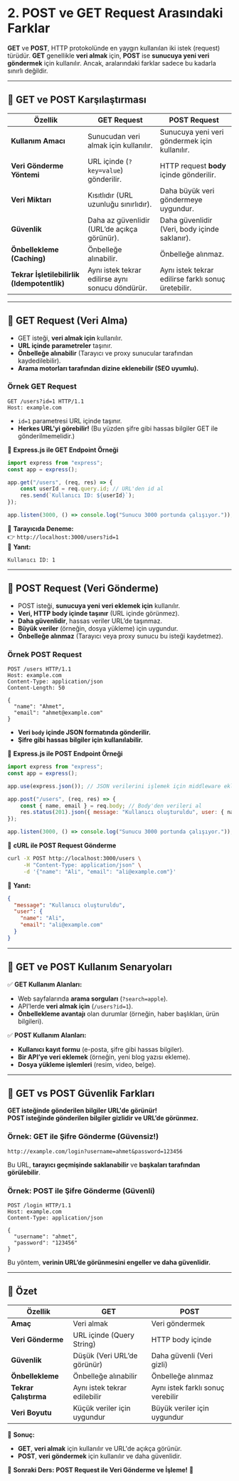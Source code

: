# **2. POST ve GET Request Arasındaki Farklar**  

**GET** ve **POST**, HTTP protokolünde en yaygın kullanılan iki istek (request) türüdür. **GET** genellikle **veri almak** için, **POST** ise **sunucuya yeni veri göndermek** için kullanılır. Ancak, aralarındaki farklar sadece bu kadarla sınırlı değildir.

---

## **📌 GET ve POST Karşılaştırması**  

| **Özellik**       | **GET Request**  | **POST Request** |
|-------------------|-----------------|------------------|
| **Kullanım Amacı** | Sunucudan veri almak için kullanılır. | Sunucuya yeni veri göndermek için kullanılır. |
| **Veri Gönderme Yöntemi** | URL içinde (`?key=value`) gönderilir. | HTTP request **body** içinde gönderilir. |
| **Veri Miktarı** | Kısıtlıdır (URL uzunluğu sınırlıdır). | Daha büyük veri göndermeye uygundur. |
| **Güvenlik** | Daha az güvenlidir (URL’de açıkça görünür). | Daha güvenlidir (Veri, body içinde saklanır). |
| **Önbellekleme (Caching)** | Önbelleğe alınabilir. | Önbelleğe alınmaz. |
| **Tekrar İşletilebilirlik (Idempotentlik)** | Aynı istek tekrar edilirse aynı sonucu döndürür. | Aynı istek tekrar edilirse farklı sonuç üretebilir. |

---

## **📌 GET Request (Veri Alma)**
- GET isteği, **veri almak için** kullanılır.
- **URL içinde parametreler** taşınır.  
- **Önbelleğe alınabilir** (Tarayıcı ve proxy sunucular tarafından kaydedilebilir).  
- **Arama motorları tarafından dizine eklenebilir (SEO uyumlu).**  

### **Örnek GET Request**
```http
GET /users?id=1 HTTP/1.1
Host: example.com
```
- `id=1` parametresi URL içinde taşınır.  
- **Herkes URL'yi görebilir!** (Bu yüzden şifre gibi hassas bilgiler GET ile gönderilmemelidir.)

📌 **Express.js ile GET Endpoint Örneği**  
```javascript
import express from "express";
const app = express();

app.get("/users", (req, res) => {
    const userId = req.query.id; // URL'den id al
    res.send(`Kullanıcı ID: ${userId}`);
});

app.listen(3000, () => console.log("Sunucu 3000 portunda çalışıyor."));
```
📌 **Tarayıcıda Deneme:**  
👉 `http://localhost:3000/users?id=1`  
📌 **Yanıt:**  
```
Kullanıcı ID: 1
```

---

## **📌 POST Request (Veri Gönderme)**
- POST isteği, **sunucuya yeni veri eklemek için** kullanılır.
- **Veri, HTTP body içinde taşınır** (URL içinde görünmez).  
- **Daha güvenlidir**, hassas veriler URL’de taşınmaz.  
- **Büyük veriler** (örneğin, dosya yükleme) için uygundur.  
- **Önbelleğe alınmaz** (Tarayıcı veya proxy sunucu bu isteği kaydetmez).  

### **Örnek POST Request**
```http
POST /users HTTP/1.1
Host: example.com
Content-Type: application/json
Content-Length: 50

{
  "name": "Ahmet",
  "email": "ahmet@example.com"
}
```
- **Veri `body` içinde JSON formatında gönderilir.**  
- **Şifre gibi hassas bilgiler için kullanılabilir.**

📌 **Express.js ile POST Endpoint Örneği**
```javascript
import express from "express";
const app = express();

app.use(express.json()); // JSON verilerini işlemek için middleware ekleyelim

app.post("/users", (req, res) => {
    const { name, email } = req.body; // Body'den verileri al
    res.status(201).json({ message: "Kullanıcı oluşturuldu", user: { name, email } });
});

app.listen(3000, () => console.log("Sunucu 3000 portunda çalışıyor."));
```
📌 **cURL ile POST Request Gönderme**  
```bash
curl -X POST http://localhost:3000/users \
     -H "Content-Type: application/json" \
     -d '{"name": "Ali", "email": "ali@example.com"}'
```
📌 **Yanıt:**
```json
{
  "message": "Kullanıcı oluşturuldu",
  "user": {
    "name": "Ali",
    "email": "ali@example.com"
  }
}
```

---

## **📌 GET ve POST Kullanım Senaryoları**  

✅ **GET Kullanım Alanları:**  
- Web sayfalarında **arama sorguları** (`?search=apple`).  
- API’lerde **veri almak için** (`/users?id=1`).  
- **Önbellekleme avantajı** olan durumlar (örneğin, haber başlıkları, ürün bilgileri).  

✅ **POST Kullanım Alanları:**  
- **Kullanıcı kayıt formu** (e-posta, şifre gibi hassas bilgiler).  
- **Bir API’ye veri eklemek** (örneğin, yeni blog yazısı ekleme).  
- **Dosya yükleme işlemleri** (resim, video, belge).  

---

## **📌 GET vs POST Güvenlik Farkları**  
**GET isteğinde gönderilen bilgiler URL'de görünür!**  
**POST isteğinde gönderilen bilgiler gizlidir ve URL’de görünmez.**

### **Örnek: GET ile Şifre Gönderme (Güvensiz!)**
```
http://example.com/login?username=ahmet&password=123456
```
Bu URL, **tarayıcı geçmişinde saklanabilir** ve **başkaları tarafından görülebilir**.  

### **Örnek: POST ile Şifre Gönderme (Güvenli)**
```http
POST /login HTTP/1.1
Host: example.com
Content-Type: application/json

{
  "username": "ahmet",
  "password": "123456"
}
```
Bu yöntem, **verinin URL’de görünmesini engeller ve daha güvenlidir.**

---

## **📌 Özet**
| Özellik | GET | POST |
|---------|-----|------|
| **Amaç** | Veri almak | Veri göndermek |
| **Veri Gönderme** | URL içinde (Query String) | HTTP body içinde |
| **Güvenlik** | Düşük (Veri URL’de görünür) | Daha güvenli (Veri gizli) |
| **Önbellekleme** | Önbelleğe alınabilir | Önbelleğe alınmaz |
| **Tekrar Çalıştırma** | Aynı istek tekrar edilebilir | Aynı istek farklı sonuç verebilir |
| **Veri Boyutu** | Küçük veriler için uygundur | Büyük veriler için uygundur |

📌 **Sonuç:**  
- **GET**, **veri almak** için kullanılır ve URL'de açıkça görünür.  
- **POST**, **veri göndermek** için kullanılır ve daha güvenlidir.  

🚀 **Sonraki Ders:** **POST Request ile Veri Gönderme ve İşleme!** 🎯